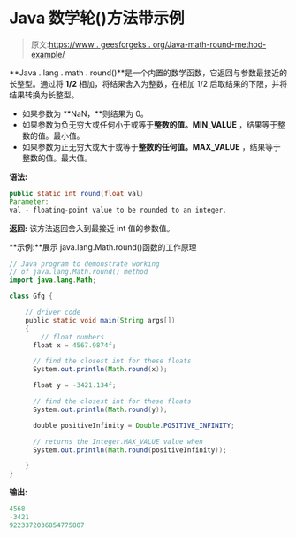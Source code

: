 # Java 数学轮()方法带示例

> 原文:[https://www . geesforgeks . org/Java-math-round-method-example/](https://www.geeksforgeeks.org/java-math-round-method-example/)

**Java . lang . math . round()**是一个内置的数学函数，它返回与参数最接近的长整型。通过将 **1/2** 相加，将结果舍入为整数，在相加 1/2 后取结果的下限，并将结果转换为长整型。

*   如果参数为 **NaN，**则结果为 0。
*   如果参数为负无穷大或任何小于或等于**整数的值。MIN_VALUE** ，结果等于整数的值。最小值。
*   如果参数为正无穷大或大于或等于**整数的任何值。MAX_VALUE** ，结果等于整数的值。最大值。

**语法:**

```java
public static int round(float val)
Parameter: 
val - floating-point value to be rounded to an integer. 

```

**返回:**
该方法返回舍入到最接近 int 值的参数值。

**示例:**展示 java.lang.Math.round()函数的工作原理

```java
// Java program to demonstrate working
// of java.lang.Math.round() method
import java.lang.Math;

class Gfg {

    // driver code
    public static void main(String args[])
    {
        // float numbers
      float x = 4567.9874f;

      // find the closest int for these floats
      System.out.println(Math.round(x));

      float y = -3421.134f;

      // find the closest int for these floats
      System.out.println(Math.round(y));  

      double positiveInfinity = Double.POSITIVE_INFINITY;

      // returns the Integer.MAX_VALUE value when 
      System.out.println(Math.round(positiveInfinity));  

    }
}
```

**输出:**

```java
4568
-3421
9223372036854775807

```